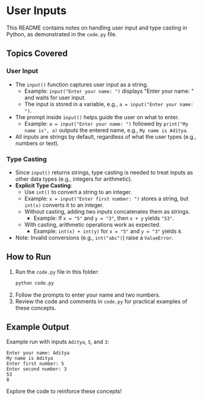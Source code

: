 # User Inputs

This README contains notes on handling user input and type casting in Python, as demonstrated in the `code.py` file.

## Topics Covered

### User Input
- The `input()` function captures user input as a string.
  - Example: `input("Enter your name: ")` displays "Enter your name: " and waits for user input.
  - The input is stored in a variable, e.g., `a = input("Enter your name: ")`.
- The prompt inside `input()` helps guide the user on what to enter.
  - Example: `a = input("Enter your name: ")` followed by `print("My name is", a)` outputs the entered name, e.g., `My name is Aditya`.
- All inputs are strings by default, regardless of what the user types (e.g., numbers or text).

### Type Casting
- Since `input()` returns strings, type casting is needed to treat inputs as other data types (e.g., integers for arithmetic).
- **Explicit Type Casting**:
  - Use `int()` to convert a string to an integer.
  - Example: `x = input("Enter first number: ")` stores a string, but `int(x)` converts it to an integer.
  - Without casting, adding two inputs concatenates them as strings.
    - Example: If `x = "5"` and `y = "3"`, then `x + y` yields `"53"`.
  - With casting, arithmetic operations work as expected.
    - Example: `int(x) + int(y)` for `x = "5"` and `y = "3"` yields `8`.
- Note: Invalid conversions (e.g., `int("abc")`) raise a `ValueError`.

## How to Run
1. Run the `code.py` file in this folder:
   ```bash
   python code.py
   ```
2. Follow the prompts to enter your name and two numbers.
3. Review the code and comments in `code.py` for practical examples of these concepts.

## Example Output
Example run with inputs `Aditya`, `5`, and `3`:
```
Enter your name: Aditya
My name is Aditya
Enter first number: 5
Enter second number: 3
53
8
```

Explore the code to reinforce these concepts!

